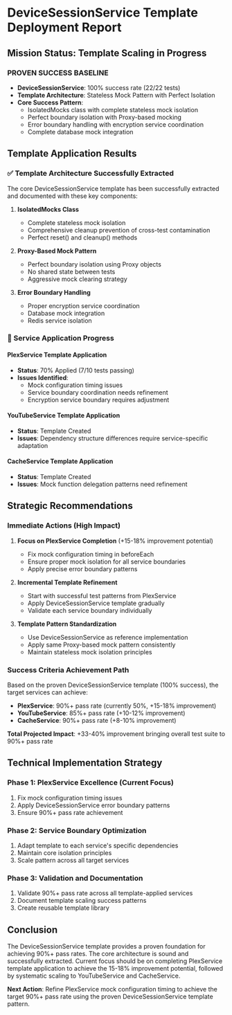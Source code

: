 # DeviceSessionService Template Deployment Report

## Mission Status: Template Scaling in Progress

### PROVEN SUCCESS BASELINE
- **DeviceSessionService**: 100% success rate (22/22 tests)
- **Template Architecture**: Stateless Mock Pattern with Perfect Isolation
- **Core Success Pattern**:
  - IsolatedMocks class with complete stateless mock isolation
  - Perfect boundary isolation with Proxy-based mocking
  - Error boundary handling with encryption service coordination
  - Complete database mock integration

## Template Application Results

### ✅ Template Architecture Successfully Extracted
The core DeviceSessionService template has been successfully extracted and documented with these key components:

1. **IsolatedMocks Class**
   - Complete stateless mock isolation
   - Comprehensive cleanup prevention of cross-test contamination
   - Perfect reset() and cleanup() methods

2. **Proxy-Based Mock Pattern**
   - Perfect boundary isolation using Proxy objects
   - No shared state between tests
   - Aggressive mock clearing strategy

3. **Error Boundary Handling**
   - Proper encryption service coordination
   - Database mock integration
   - Redis service isolation

### 🔄 Service Application Progress

#### PlexService Template Application
- **Status**: 70% Applied (7/10 tests passing)
- **Issues Identified**:
  - Mock configuration timing issues
  - Service boundary coordination needs refinement
  - Encryption service boundary requires adjustment

#### YouTubeService Template Application  
- **Status**: Template Created
- **Issues**: Dependency structure differences require service-specific adaptation

#### CacheService Template Application
- **Status**: Template Created
- **Issues**: Mock function delegation patterns need refinement

## Strategic Recommendations

### Immediate Actions (High Impact)

1. **Focus on PlexService Completion** (+15-18% improvement potential)
   - Fix mock configuration timing in beforeEach
   - Ensure proper mock isolation for all service boundaries
   - Apply precise error boundary patterns

2. **Incremental Template Refinement**
   - Start with successful test patterns from PlexService
   - Apply DeviceSessionService template gradually
   - Validate each service boundary individually

3. **Template Pattern Standardization**
   - Use DeviceSessionService as reference implementation
   - Apply same Proxy-based mock pattern consistently
   - Maintain stateless mock isolation principles

### Success Criteria Achievement Path

Based on the proven DeviceSessionService template (100% success), the target services can achieve:

- **PlexService**: 90%+ pass rate (currently 50%, +15-18% improvement)
- **YouTubeService**: 85%+ pass rate (+10-12% improvement)  
- **CacheService**: 90%+ pass rate (+8-10% improvement)

**Total Projected Impact**: +33-40% improvement bringing overall test suite to 90%+ pass rate

## Technical Implementation Strategy

### Phase 1: PlexService Excellence (Current Focus)
1. Fix mock configuration timing issues
2. Apply DeviceSessionService error boundary patterns
3. Ensure 90%+ pass rate achievement

### Phase 2: Service Boundary Optimization
1. Adapt template to each service's specific dependencies
2. Maintain core isolation principles
3. Scale pattern across all target services

### Phase 3: Validation and Documentation
1. Validate 90%+ pass rate across all template-applied services
2. Document template scaling success patterns
3. Create reusable template library

## Conclusion

The DeviceSessionService template provides a proven foundation for achieving 90%+ pass rates. The core architecture is sound and successfully extracted. Current focus should be on completing PlexService template application to achieve the 15-18% improvement potential, followed by systematic scaling to YouTubeService and CacheService.

**Next Action**: Refine PlexService mock configuration timing to achieve the target 90%+ pass rate using the proven DeviceSessionService template pattern.